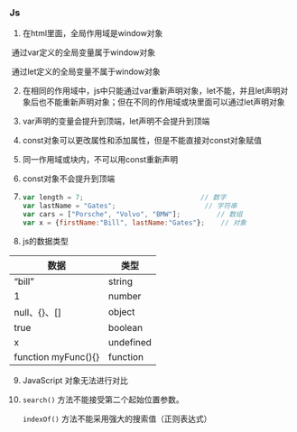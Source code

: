 ### Js

1. 在html里面，全局作用域是window对象

​	通过var定义的全局变量属于window对象

​	通过let定义的全局变量不属于window对象

2. 在相同的作用域中，js中只能通过var重新声明对象，let不能，并且let声明对象后也不能重新声明对象；但在不同的作用域或块里面可以通过let声明对象

3. var声明的变量会提升到顶端，let声明不会提升到顶端

4. const对象可以更改属性和添加属性，但是不能直接对const对象赋值

5. 同一作用域或块内，不可以用const重新声明

6. const对象不会提升到顶端

7. ```javascript
   var length = 7;                             // 数字
   var lastName = "Gates";                      // 字符串
   var cars = ["Porsche", "Volvo", "BMW"];         // 数组
   var x = {firstName:"Bill", lastName:"Gates"};    // 对象
   ```

8. js的数据类型

| 数据                | 类型      |
| ------------------- | --------- |
| “bill”              | string    |
| 1                   | number    |
| null、{}、[]        | object    |
| true                | boolean   |
| x                   | undefined |
| function myFunc(){} | function  |

9. JavaScript 对象无法进行对比

10. `search()` 方法不能接受第二个起始位置参数。

    `indexOf()` 方法不能采用强大的搜索值（正则表达式）